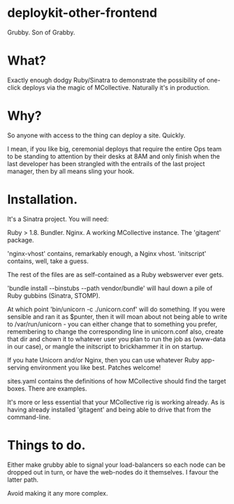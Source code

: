 deploykit-other-frontend
========================

Grubby. Son of Grabby.

What?
=====

Exactly enough dodgy Ruby/Sinatra to demonstrate the possibility of one-click deploys via the 
magic of MCollective. Naturally it's in production.

Why?
====

So anyone with access to the thing can deploy a site. Quickly. 

I mean, if you like big, ceremonial 
deploys that require the entire Ops team to be standing to attention by their desks at 8AM and only 
finish when the last developer has been strangled with the entrails of the last project manager, then 
by all means sling your hook.

Installation.
=============

It's a Sinatra project. You will need:

Ruby > 1.8.
Bundler.
Nginx.
A working MCollective instance.
The 'gitagent' package.

'nginx-vhost' contains, remarkably enough, a Nginx vhost.
'initscript' contains, well, take a guess.

The rest of the files are as self-contained as a Ruby webswerver ever gets.

'bundle install --binstubs --path vendor/bundle' will haul down a pile of Ruby gubbins (Sinatra, STOMP).

At which point 'bin/unicorn -c ./unicorn.conf' will do something. If you were sensible and ran it as $punter, then 
it will moan about not being able to write to /var/run/unicorn - you can either change that to something you prefer, 
remembering to change the corresponding line in unicorn.conf also, create that dir and chown it to whatever user you plan
to run the job as (www-data in our case), or mangle the initscript to brickhammer it in on startup.

If you hate Unicorn and/or Nginx, then you can use whatever Ruby app-serving environment you like best. Patches welcome!

sites.yaml contains the definitions of how MCollective should find the target boxes. There are examples.

It's more or less essential that your MCollective rig is working already. As is having already installed 'gitagent' and being 
able to drive that from the command-line.

Things to do.
=============

Either make grubby able to signal your load-balancers so each node can be dropped out in turn, or have the web-nodes do it 
themselves. I favour the latter path.

Avoid making it any more complex.

